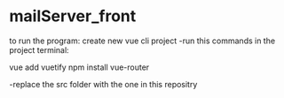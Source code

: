 # mailServer_front

to run the program:
create new vue cli project
-run this commands in the project terminal:

vue add vuetify
npm install vue-router



-replace the src folder with the one in this repositry
